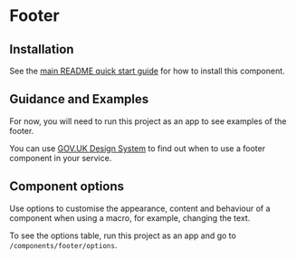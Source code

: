 # Footer

## Installation

See the [main README quick start guide](https://github.com/tim-s-ccs/tim-ccs-components#quick-start) for how to install this component.

## Guidance and Examples
<!-- Add place for guide -->
For now, you will need to run this project as an app to see examples of the footer.

You can use [GOV.UK Design System](https://design-system.service.gov.uk/components/footer) to find out when to use a footer component in your service.

## Component options

Use options to customise the appearance, content and behaviour of a component when using a macro, for example, changing the text.

To see the options table, run this project as an app and go to `/components/footer/options`.
<!-- See [options table](https://design-system.service.gov.uk/components/footer/#options-footer-example) for details. -->
